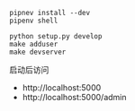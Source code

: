
```
pipnev install --dev
pipenv shell

python setup.py develop
make adduser
make devserver
```

启动后访问

- http://localhost:5000
- http://localhost:5000/admin
